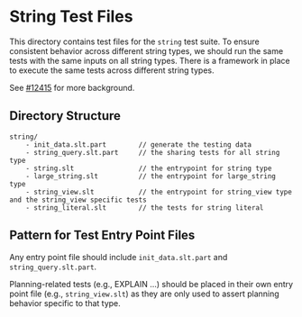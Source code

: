 <!---
  Licensed to the Apache Software Foundation (ASF) under one
  or more contributor license agreements.  See the NOTICE file
  distributed with this work for additional information
  regarding copyright ownership.  The ASF licenses this file
  to you under the Apache License, Version 2.0 (the
  "License"); you may not use this file except in compliance
  with the License.  You may obtain a copy of the License at

    http://www.apache.org/licenses/LICENSE-2.0

  Unless required by applicable law or agreed to in writing,
  software distributed under the License is distributed on an
  "AS IS" BASIS, WITHOUT WARRANTIES OR CONDITIONS OF ANY
  KIND, either express or implied.  See the License for the
  specific language governing permissions and limitations
  under the License.
-->

# String Test Files

This directory contains test files for the `string` test suite.
To ensure consistent behavior across different string types, we should run the same tests with the same inputs on all string types.
There is a framework in place to execute the same tests across different string types.

See [#12415](https://github.com/apache/datafusion/issues/12415) for more background.

## Directory Structure

```
string/
    - init_data.slt.part        // generate the testing data
    - string_query.slt.part     // the sharing tests for all string type
    - string.slt                // the entrypoint for string type
    - large_string.slt          // the entrypoint for large_string type
    - string_view.slt           // the entrypoint for string_view type and the string_view specific tests
    - string_literal.slt        // the tests for string literal
```

## Pattern for Test Entry Point Files

Any entry point file should include `init_data.slt.part` and `string_query.slt.part`.

Planning-related tests (e.g., EXPLAIN ...) should be placed in their own entry point file (e.g., `string_view.slt`) as they are only used to assert planning behavior specific to that type.
